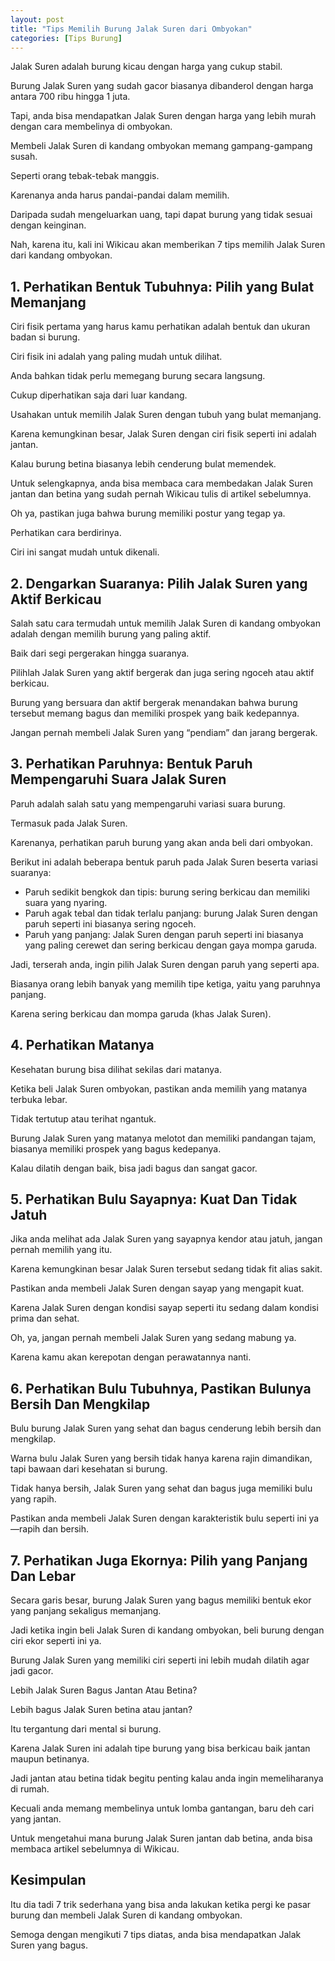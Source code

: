 ```yaml
---
layout: post
title: "Tips Memilih Burung Jalak Suren dari Ombyokan"
categories: [Tips Burung]
---
```


Jalak Suren adalah burung kicau dengan harga yang cukup stabil.

Burung Jalak Suren yang sudah gacor biasanya dibanderol dengan harga antara 700 ribu hingga 1 juta.

Tapi, anda bisa mendapatkan Jalak Suren dengan harga yang lebih murah dengan cara membelinya di ombyokan.

Membeli Jalak Suren di kandang ombyokan memang gampang-gampang susah.

Seperti orang tebak-tebak manggis.

Karenanya anda harus pandai-pandai dalam memilih.

Daripada sudah mengeluarkan uang, tapi dapat burung yang tidak sesuai dengan keinginan.

Nah, karena itu, kali ini Wikicau akan memberikan 7 tips memilih Jalak Suren dari kandang ombyokan.

## 1. Perhatikan Bentuk Tubuhnya: Pilih yang Bulat Memanjang

Ciri fisik pertama yang harus kamu perhatikan adalah bentuk dan ukuran badan si burung.

Ciri fisik ini adalah yang paling mudah untuk dilihat.

Anda bahkan tidak perlu memegang burung secara langsung.

Cukup diperhatikan saja dari luar kandang.

Usahakan untuk memilih Jalak Suren dengan tubuh yang bulat memanjang.

Karena kemungkinan besar, Jalak Suren dengan ciri fisik seperti ini adalah jantan.

Kalau burung betina biasanya lebih cenderung bulat memendek.

Untuk selengkapnya, anda bisa membaca cara membedakan Jalak Suren jantan dan betina yang sudah pernah Wikicau tulis di artikel sebelumnya.

Oh ya, pastikan juga bahwa burung memiliki postur yang tegap ya.

Perhatikan cara berdirinya.

Ciri ini sangat mudah untuk dikenali.

## 2. Dengarkan Suaranya: Pilih Jalak Suren yang Aktif Berkicau

Salah satu cara termudah untuk memilih Jalak Suren di kandang ombyokan adalah dengan memilih burung yang paling aktif.

Baik dari segi pergerakan hingga suaranya.

Pilihlah Jalak Suren yang aktif bergerak dan juga sering ngoceh atau aktif berkicau.

Burung yang bersuara dan aktif bergerak menandakan bahwa burung tersebut memang bagus dan memiliki prospek yang baik kedepannya.

Jangan pernah membeli Jalak Suren yang “pendiam” dan jarang bergerak.

## 3. Perhatikan Paruhnya: Bentuk Paruh Mempengaruhi Suara Jalak Suren

Paruh adalah salah satu yang mempengaruhi variasi suara burung.

Termasuk pada Jalak Suren.

Karenanya, perhatikan paruh burung yang akan anda beli dari ombyokan.

Berikut ini adalah beberapa bentuk paruh pada Jalak Suren beserta variasi suaranya:

- Paruh sedikit bengkok dan tipis: burung sering berkicau dan memiliki suara yang nyaring.
- Paruh agak tebal dan tidak terlalu panjang: burung Jalak Suren dengan paruh seperti ini biasanya sering ngoceh.
- Paruh yang panjang: Jalak Suren dengan paruh seperti ini biasanya yang paling cerewet dan sering berkicau dengan gaya mompa garuda.

Jadi, terserah anda, ingin pilih Jalak Suren dengan paruh yang seperti apa.

Biasanya orang lebih banyak yang memilih tipe ketiga, yaitu yang paruhnya panjang.

Karena sering berkicau dan mompa garuda (khas Jalak Suren).

## 4. Perhatikan Matanya

Kesehatan burung bisa dilihat sekilas dari matanya.

Ketika beli Jalak Suren ombyokan, pastikan anda memilih yang matanya terbuka lebar.

Tidak tertutup atau terihat ngantuk.

Burung Jalak Suren yang matanya melotot dan memiliki pandangan tajam, biasanya memiliki prospek yang bagus kedepanya.

Kalau dilatih dengan baik, bisa jadi bagus dan sangat gacor.

## 5. Perhatikan Bulu Sayapnya: Kuat Dan Tidak Jatuh

Jika anda melihat ada Jalak Suren yang sayapnya kendor atau jatuh, jangan pernah memilih yang itu.

Karena kemungkinan besar Jalak Suren tersebut sedang tidak fit alias sakit.

Pastikan anda membeli Jalak Suren dengan sayap yang mengapit kuat.

Karena Jalak Suren dengan kondisi sayap seperti itu sedang dalam kondisi prima dan sehat.

Oh, ya, jangan pernah membeli Jalak Suren yang sedang mabung ya.

Karena kamu akan kerepotan dengan perawatannya nanti.

## 6. Perhatikan Bulu Tubuhnya, Pastikan Bulunya Bersih Dan Mengkilap

Bulu burung Jalak Suren yang sehat dan bagus cenderung lebih bersih dan mengkilap.

Warna bulu Jalak Suren yang bersih tidak hanya karena rajin dimandikan, tapi bawaan dari kesehatan si burung.

Tidak hanya bersih, Jalak Suren yang sehat dan bagus juga memiliki bulu yang rapih.

Pastikan anda membeli Jalak Suren dengan karakteristik bulu seperti ini ya—rapih dan bersih.

## 7. Perhatikan Juga Ekornya: Pilih yang Panjang Dan Lebar

Secara garis besar, burung Jalak Suren yang bagus memiliki bentuk ekor yang panjang sekaligus memanjang.

Jadi ketika ingin beli Jalak Suren di kandang ombyokan, beli burung dengan ciri ekor seperti ini ya.

Burung Jalak Suren yang memiliki ciri seperti ini lebih mudah dilatih agar jadi gacor.

Lebih Jalak Suren Bagus Jantan Atau Betina?

Lebih bagus Jalak Suren betina atau jantan?

Itu tergantung dari mental si burung.

Karena Jalak Suren ini adalah tipe burung yang bisa berkicau baik jantan maupun betinanya.

Jadi jantan atau betina tidak begitu penting kalau anda ingin memeliharanya di rumah.

Kecuali anda memang membelinya untuk lomba gantangan, baru deh cari yang jantan.

Untuk mengetahui mana burung Jalak Suren jantan dab betina, anda bisa membaca artikel sebelumnya di Wikicau.

## Kesimpulan

Itu dia tadi 7 trik sederhana yang bisa anda lakukan ketika pergi ke pasar burung dan membeli Jalak Suren di kandang ombyokan.

Semoga dengan mengikuti 7 tips diatas, anda bisa mendapatkan Jalak Suren yang bagus.